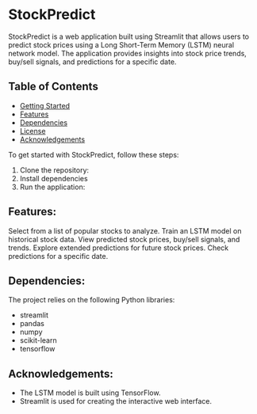 # StockPredict

StockPredict is a web application built using Streamlit that allows users to predict stock prices using a Long Short-Term Memory (LSTM) neural network model.
The application provides insights into stock price trends, buy/sell signals, and predictions for a specific date.

## Table of Contents
- [Getting Started](#getting-started)
- [Features](#features)
- [Dependencies](#dependencies)
- [License](#license)
- [Acknowledgements](#acknowledgements)



To get started with StockPredict, follow these steps:

1. Clone the repository:
2. Install dependencies
3. Run the application:

## Features:
Select from a list of popular stocks to analyze.
Train an LSTM model on historical stock data.
View predicted stock prices, buy/sell signals, and trends.
Explore extended predictions for future stock prices.
Check predictions for a specific date.


## Dependencies:
The project relies on the following Python libraries:
- streamlit
- pandas
- numpy
- scikit-learn
- tensorflow

## Acknowledgements:
- The LSTM model is built using TensorFlow.
- Streamlit is used for creating the interactive web interface.
